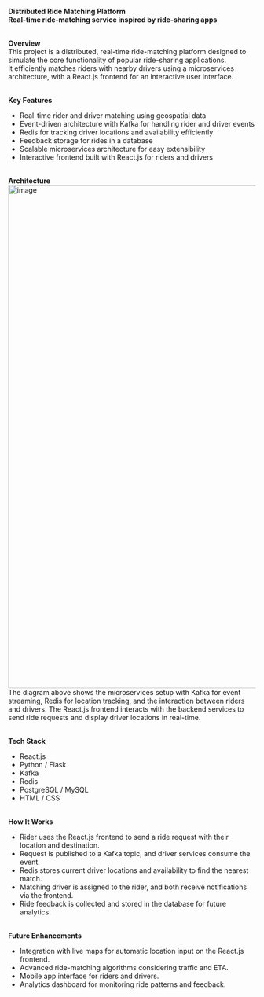 <b>Distributed Ride Matching Platform</b><br>
<b>Real-time ride-matching service inspired by ride-sharing apps</b><br><br>

<b>Overview</b><br>
This project is a distributed, real-time ride-matching platform designed to simulate the core functionality of popular ride-sharing applications.<br>
It efficiently matches riders with nearby drivers using a microservices architecture, with a React.js frontend for an interactive user interface.<br><br>

<b>Key Features</b><br>
- Real-time rider and driver matching using geospatial data<br>
- Event-driven architecture with Kafka for handling rider and driver events<br>
- Redis for tracking driver locations and availability efficiently<br>
- Feedback storage for rides in a database<br>
- Scalable microservices architecture for easy extensibility<br>
- Interactive frontend built with React.js for riders and drivers<br><br>

<b>Architecture</b><br>
<img width="1536" height="1024" alt="image" src="https://github.com/user-attachments/assets/968f5be3-897c-424f-a1a4-92100f6db778" /><br>
The diagram above shows the microservices setup with Kafka for event streaming, Redis for location tracking, and the interaction between riders and drivers. The React.js frontend interacts with the backend services to send ride requests and display driver locations in real-time.<br><br>

<b>Tech Stack</b><br>
- React.js<br>
- Python / Flask<br>
- Kafka<br>
- Redis<br>
- PostgreSQL / MySQL<br>
- HTML / CSS<br><br>

<b>How It Works</b><br>
- Rider uses the React.js frontend to send a ride request with their location and destination.<br>
- Request is published to a Kafka topic, and driver services consume the event.<br>
- Redis stores current driver locations and availability to find the nearest match.<br>
- Matching driver is assigned to the rider, and both receive notifications via the frontend.<br>
- Ride feedback is collected and stored in the database for future analytics.<br><br>

<b>Future Enhancements</b><br>
- Integration with live maps for automatic location input on the React.js frontend.<br>
- Advanced ride-matching algorithms considering traffic and ETA.<br>
- Mobile app interface for riders and drivers.<br>
- Analytics dashboard for monitoring ride patterns and feedback.<br>
